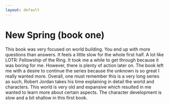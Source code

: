 ```yaml
---
layout: default
---
```

<div class="container text-center card text-white bg-secondary mb-3" style="max-width: 40rem; font-weight: normal;">
  <h1>New Spring (book one)</h1>
This book was very focused on world building. You end up with more questions than answers. It feels a little slow for the whole first half. A lot like LOTR: Fellowship of the Ring. It took me a while to get through because it was boring for me. However, there is plenty of action later on. The book left me with a desire to continue the series because the unknown is so great I really wanted more. Overall, one must remember this is a very long series as such, Robert Jordan takes his time explaining in detail the world and characters. This world is very old and expansive which resulted in me wanted to learn more about certain aspects. The character development is slow and a bit shallow in this first book.
</div>
